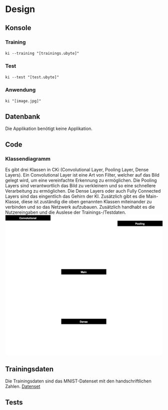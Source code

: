 # Design
## Konsole
### Training
`ki --training "[trainings.ubyte]"`
### Test
`ki --test "[test.ubyte]"`
### Anwendung
`ki "[image.jpg]"`
## Datenbank
Die Applikation benötigt keine Applikation.
## Code
### Klassendiagramm
Es gibt drei Klassen in CKi (Convolutional Layer, Pooling Layer, Dense Layers).
Ein Convolutional Layer ist eine Art von Filter, welcher auf das Bild gelegt wird, um eine vereinfachte Erkennung zu ermöglichen.
Die Pooling Layers sind verantwortlich das Bild zu verkleinern und so eine schnellere Verarbeitung zu ermöglichen.
Die Dense Layers oder auch Fully Connected Layers sind das eingentlich das Gehirn der KI.
Zusätzlich gibt es die Main-Klasse, diese ist zuständig die oben genannten Klassen miteinander zu verbinden und so das Netzwerk aufzubauen. Zusätzlich handhabt es die Nutzereingaben und die Auslese der Trainings-/Testdaten.
![Klassendiagramm](./assets/klassendiagramm.svg)
## Trainingsdaten
Die Trainingsdaten sind das MNIST-Datenset mit den handschriftlichen Zahlen.
[Datenset]("http://yann.lecun.com/exdb/mnist/")
## Tests
